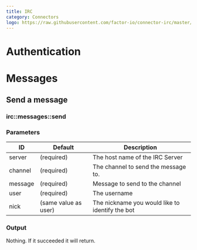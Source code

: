 ```yaml
---
title: IRC
category: Connectors
logo: https://raw.githubusercontent.com/factor-io/connector-irc/master/logo.png
---
```


# Authentication

# Messages

## Send a message
### irc::messages::send

### Parameters

ID | Default | Description
--- | --- | ---
server | (required) | The host name of the IRC Server
channel | (required) | The channel to send the message to.
message | (required) | Message to send to the channel
user | (required) | The username
nick | (same value as user) | The nickname you would like to identify the bot


### Output
Nothing. If it succeeded it will return.